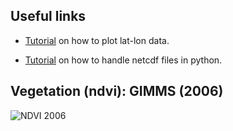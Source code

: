 ## Useful links
* [Tutorial](https://github.com/sdcubber/SAT-EX/blob/master/plot_tutorial/plot_tutorial.ipynb) on how to plot lat-lon data. 

* [Tutorial](https://github.com/sdcubber/SAT-EX/blob/master/read_netcdf/netcdf_read.ipynb) on how to handle netcdf files in python.


## Vegetation (ndvi): GIMMS (2006)
![NDVI 2006](https://media.giphy.com/media/l0ExdIDwGQOQA2g6s/source.gif)

<!---## NDVI residuals
![NDVI residuals](https://media.giphy.com/media/xTiN0uUCWUqyfC8hRC/source.gif)

## Precipitation: MSWEP (2006)
![MSWEP 2006](https://media.giphy.com/media/l3q2vNrIKTxziR0ty/source.gif)

## Temperature: CRU (2006)
![CRU 2006](https://media.giphy.com/media/26xBD2Sbk65o5dkLC/source.gif)

## Snow: GLOBSNOW (2006)
![GLOBSNOW 2006](https://media.giphy.com/media/26xBJvIHUa7E6mJ3y/source.gif)

## Soil moisture: GLEAM (2006)
![GLEAM 2006](https://media.giphy.com/media/26xBNipVBRcHVJiXC/source.gif) and --->

